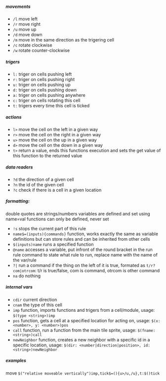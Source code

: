 ##### movements

- `/l` move left
- `/r` move right
- `/u` move up
- `/d` move down
- `/m` move in the same direction as the trigering cell
- `/c` rotate clockwise
- `/w` rotate counter-clockwise

##### trigers

- `l:` triger on cells pushing left
- `r:` triger on cells pushing right
- `u:` triger on cells pushing up
- `d:` triger on cells pushing down
- `a:` triger on cells pushing anywhere
- `c:` triger on cells rotating this cell
- `t:` trigers every time this cell is ticked

##### actions

- `l>` move the cell on the left in a given way
- `r>` move the cell on the right in a given way
- `u>` move the cell on the up in a given way
- `d>` move the cell on the down in a given way
- `t>` return a value, ends this functions execution and sets the get value of this function to the returned value

##### data readers
- `?d` the direction of a given cell
- `?n` the id of the given cell
- `?c` check if there is a cell in a given location

##### formatting:

double quotes are strings/numbers
variables are defined and set using name=val
functions can only be defined, never set
- `!s` stops the current part of this rule
- `name$=(inputs){commands}` function, works exactly the same as variable definitions but can store rules and can be inherited from other cells
- `$(inputs)name` runs a specified function
- `@name` accesses a variable, put infront of the round bracket in the run rule command to state what rule to run, replace name with the name of the var/rule
- `?|` run a command if the thing on the left of it is true, formated as `t/r?com|otrcom`: t/r is true/false, com is command, otrcom is other command
- `na` do nothing

##### internal vars

- `cdir` current direction
- `cnam` the type of this cell
- `imp` function, imports functions and trigers from a cell/module, usage: `$(type <string>)imp`
- `pos` function, gets a cell at a specified location for acting on, usage: `$(x: <number>, y: <number>)pos`
- `call` function, run a function from the main tile sprite, usage: `$(fname: <string>)call`
- `newNeighbor` function, creates a new neighbor with a specific id in a specific location, usage: `$(dir: <number|direction|position>, id: <string>)newNeighbor`

##### examples
move `$("relative moveable vertically")imp,tick$=(){u>/u,/u},t:$()tick`
